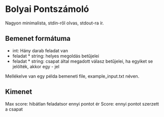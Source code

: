 ﻿# Bolyai Pontszámoló

Nagyon minimalista, stdin-ről olvas, stdout-ra ír.

## Bemenet formátuma

* int: Hány darab feladat van
* feladat * string: helyes megoldás betűjelei 
* feladat * string: csapat által megadott válasz betűjelei, ha egyiket se jelölték, akkor egy - jel

Mellékelve van egy példa bemeneti file, example_input.txt néven.

## Kimenet

Max score: hibátlan feladatsor ennyi pontot ér
Score: ennyi pontot szerzett a csapat
